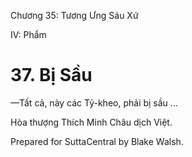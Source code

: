  

Chương 35: Tương Ưng Sáu Xứ

IV: Phẩm

# 37\. Bị Sầu

—Tất cả, này các Tỷ-kheo, phải bị sầu …

Hòa thượng Thích Minh Châu dịch Việt.

Prepared for SuttaCentral by Blake Walsh.